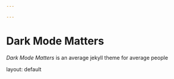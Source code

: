 ```yaml
---

---
```


# Dark Mode Matters
*Dark Mode Matters* is an average jekyll theme for average people

layout: default